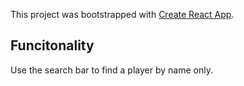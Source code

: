 This project was bootstrapped with [Create React App](https://github.com/facebook/create-react-app).

## Funcitonality

Use the search bar to find a player by name only.

